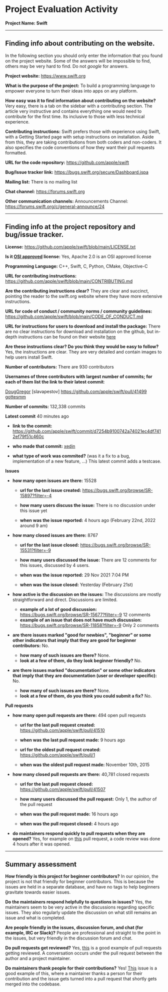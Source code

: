 # Project Evaluation Activity



__Project Name: Swift__


---

## Finding info about contributing on the website.

In the following section you should only enter the information that you
found on the project website. Some of the answers will be impossible to find, others
may be very hard to find. Do not _google_ for answers.

__Project website:__
https://www.swift.org

__What is the purpose of the project:__
 To build a programming language to empower everyone to turn their ideas into apps on any platform.

__How easy was it to find information about contributing on the website?__
Very easy, there is a tab on the sidebar with a contributing section. The article very instructive and contains everything one would need to contribute for the first time. Its inclusive to those with less technical experience. 

__Contributing instructions:__
Swift prefers those with experience using Swift, with a Getting Started page with setup instructions on installation. Aside from this, they are taking contributions from both coders and non-coders. It also specifies the code conventions of how they want their pull requests formatted. 

__URL for the code repository:__
https://github.com/apple/swift

__Bug/Issue tracker link:__
https://bugs.swift.org/secure/Dashboard.jspa

__Mailing list:__
There is no mailing list

__Chat channel:__
https://forums.swift.org

__Other communication channels:__
Announcements Channel: https://forums.swift.org/c/general-announce/24


---

## Finding info at the project repository and bug/issue tracker.

__License:__
https://github.com/apple/swift/blob/main/LICENSE.txt

__Is it [OSI approved](https://opensource.org/licenses/alphabetical) license:__
Yes, Apache 2.0 is an OSI approved license

__Programming Language:__
C++, Swift, C, Python, CMake, Objective-C

__URL for contributing instructions:__ 
https://github.com/apple/swift/blob/main/CONTRIBUTING.md

__Are the contributing instructions clear?__ 
They are clear and succinct, pointing the reader to the swift.org website where they have more extensive instructions.

__URL for code of conduct / community norms / community guidelines:__
https://github.com/apple/swift/blob/main/CODE_OF_CONDUCT.md

__URL for instructions for users to download and install the package:__
There are no clear instructions for download and installation on the github, but in-depth instructions can be found on their website [here](https://www.swift.org/getting-started/)

__Are these instructions clear? Do you think they would be easy to follow?__
Yes, the instructions are clear. They are very detailed and contain images to help users install Swift. 

__Number of contributors:__
There are 930 contributors

__Usernames of three contributors with largest number of commits; for
each of them list the link to their latest commit__:

[DougGregor](https://github.com/apple/swift/commit/e3af6847722b3a1dd60730044cbad648428bd9fc)
[slavapestov] https://github.com/apple/swift/pull/41499
[gottesmm](https://github.com/apple/swift/commit/80f598c047adee18344dc2f05498078e217dfd22)


__Number of commits:__
132,338 commits

__Latest commit__
40 minutes ago

- __link to the commit:__
https://github.com/apple/swift/commit/d7254b9100742a74021ec4df7412ef79f51c460c

- __who made that commit:__
[xedin](https://github.com/xedin)

- __what type of work was commited?__ (was it a fix to a bug, implementation of a new feature, ...)
This latest commit adds a testcase.

__Issues__

- __how many open issues are there:__
15528

    - __url for the last issue created:__
https://bugs.swift.org/browse/SR-15897?filter=-4

    - __how many users discuss the issue:__
    There is no discussion under this issue yet

    - __when was the issue reported:__
   4 hours ago (February 22nd, 2022 around 9 am)

- __how many closed issues are there:__
8767

    - __url for the last issue closed:__
https://bugs.swift.org/browse/SR-15531?filter=-9

    - __how many users discussed the issue:__
There are 12 comments for this issues, discussed by 4 users.

    - __when was the issue reported:__
29 Nov 2021 7:04 PM

    - __when was the issue closed:__
Yesterday (February 21st)

- __how active is the discussion on the issues:__ 
The discussions are mostly straightforward and direct. Discussions are limited.
    - __example of a lot of good discussion:__ 
    https://bugs.swift.org/browse/SR-15677?filter=-9 12 comments
    - __example of an issue that does not have much discussion:__
https://bugs.swift.org/browse/SR-11858?filter=-9 Only 2 comments


- __are there issues marked "good for newbies", "beginner" or some other indicators that imply that they are good for beginner contributors:__
No.
    - __how many of such issues are there?__
   None.
    - __look at a few of them, do they look beginner friendly?__ 
No.


- __are there issues marked "documentation" or some other indicators that imply that they are documentation (user or developer specific):__
No.
    - __how many of such issues are there?__
    None.
    - __look at a few of them, do you think you could submit a fix?__ 
No.


__Pull requests__

- __how many open pull requests are there:__
494 open pull requests

    - __url for the last pull request created:__
    https://github.com/apple/swift/pull/41510

    - __when was the last pull request made:__
9 hours ago

    - __url for the oldest pull request created:__
https://github.com/apple/swift/pull/1

    
    - __when was the oldest pull request made:__
November 10th, 2015

- __how many closed pull requests are there:__
40,781 closed requests

    - __url for the last pull request closed:__
    https://github.com/apple/swift/pull/41507

    - __how many users discussed the pull request:__
Only 1, the author of the pull request    

    - __when was the pull request made:__
16 hours ago    

    - __when was the pull request closed:__
   4 hours ago

- __do maintainers respond quickly to pull requests when they are opened?__ 
Yes, for example on [this](https://github.com/apple/swift/pull/41500) pull request, a code review was done 4 hours after it was opened.

---


## Summary assessment
__How friendly is this project for beginner contributors?__
In our opinion, the project is not that friendly for beginner contributors. This is because the issues are held in a separate database, and have no tags to help beginners gravitate towards easier issues.

__Do the maintainers respond helpfully to questions in issues?__
Yes, the maintainers seem to be very active in the discussions regarding specific issues. They also regularly update the discussion on what still remains an issue and what is completed. 

__Are people friendly in the issues, discussion forum, and chat (for example, IRC or Slack)?__
People are professional and straight to the point in the issues, but very friendly in the discussion forum and chat.


__Do pull requests get reviewed?__
Yes, [this](https://github.com/apple/swift/pull/41506) is a good example of pull requests getting reviewed. A conversation occurs under the pull request between the author and a project maintainer.


__Do maintainers thank people for their contributions?__
Yes! [This](https://bugs.swift.org/browse/SR-15166?filter=-9) issue is a good example of this, where a maintainer thanks a person for their contribution and the issue gets turned into a pull request that shortly gets merged into the codebase.
